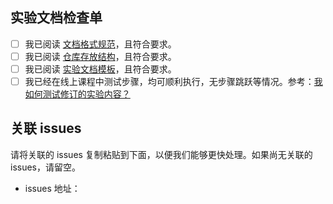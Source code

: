## 实验文档检查单

- [ ] 我已阅读 [文档格式规范](https://github.com/lanqiao-courses/free-courses/discussions/4)，且符合要求。
- [ ] 我已阅读 [仓库存放结构](https://github.com/lanqiao-courses/free-courses/discussions/12)，且符合要求。
- [ ] 我已阅读 [实验文档模板](https://github.com/lanqiao-courses/free-courses/discussions/6)，且符合要求。
- [ ] 我已经在线上课程中测试步骤，均可顺利执行，无步骤跳跃等情况。参考：[我如何测试修订的实验内容？](https://github.com/lanqiao-courses/free-courses/discussions/9)

## 关联 issues

请将关联的 issues 复制粘贴到下面，以便我们能够更快处理。如果尚无关联的 issues，请留空。

- issues 地址：
